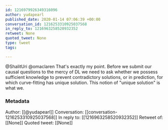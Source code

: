 ```yaml
---
id: 1216979926349316096
author: yudapearl
published_date: 2020-01-14 07:06:39 +00:00
conversation_id: 1216253310925037568
in_reply_to: 1216963258520932352
retweet: None
quoted_tweet: None
type: tweet
tags:

---
```


@ShalitUri @omaclaren That's exactly my point. Before we submit our causal questions to the mercy of DL we need to ask whether we possess sufficient knowledge to prevent contradictory solutions, or in prediction, for which curve-fitting has unique solution. This notion of "unique solution" is what we.

### Metadata

Author: [[@yudapearl]]
Conversation: [[conversation-1216253310925037568]]
In reply to: [[1216963258520932352]]
Retweet of: [[None]]
Quoted tweet: [[None]]

